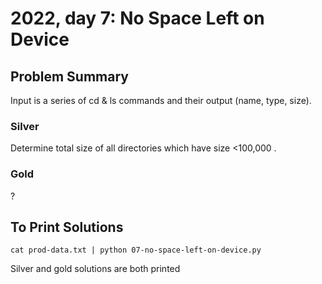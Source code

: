 
# 2022, day 7: No Space Left on Device

## Problem Summary
Input is a series of cd & ls commands and their output (name, type, size).

### Silver
Determine total size of all directories which have size <100,000 .

### Gold
?

## To Print Solutions
`cat prod-data.txt | python 07-no-space-left-on-device.py`

Silver and gold solutions are both printed
